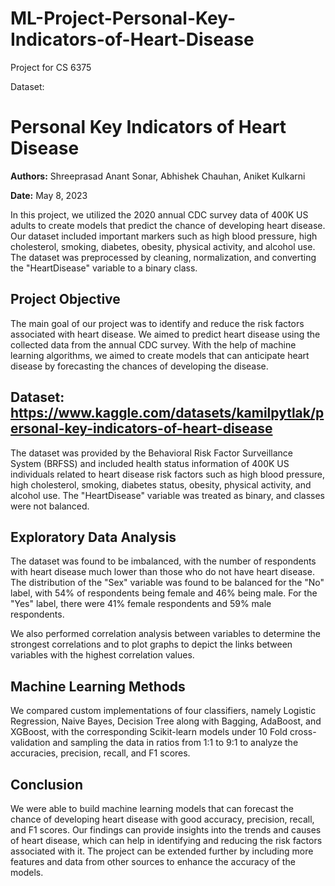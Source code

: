 # ML-Project-Personal-Key-Indicators-of-Heart-Disease
Project for CS 6375 

Dataset:
# Personal Key Indicators of Heart Disease

**Authors:** Shreeprasad Anant Sonar, Abhishek Chauhan, Aniket Kulkarni

**Date:** May 8, 2023

In this project, we utilized the 2020 annual CDC survey data of 400K US adults to create models that predict the chance of developing heart disease. Our dataset included important markers such as high blood pressure, high cholesterol, smoking, diabetes, obesity, physical activity, and alcohol use. The dataset was preprocessed by cleaning, normalization, and converting the "HeartDisease" variable to a binary class.

## Project Objective

The main goal of our project was to identify and reduce the risk factors associated with heart disease. We aimed to predict heart disease using the collected data from the annual CDC survey. With the help of machine learning algorithms, we aimed to create models that can anticipate heart disease by forecasting the chances of developing the disease. 

## Dataset:  https://www.kaggle.com/datasets/kamilpytlak/personal-key-indicators-of-heart-disease

The dataset was provided by the Behavioral Risk Factor Surveillance System (BRFSS) and included health status information of 400K US individuals related to heart disease risk factors such as high blood pressure, high cholesterol, smoking, diabetes status, obesity, physical activity, and alcohol use. The "HeartDisease" variable was treated as binary, and classes were not balanced.

## Exploratory Data Analysis

The dataset was found to be imbalanced, with the number of respondents with heart disease much lower than those who do not have heart disease. The distribution of the "Sex" variable was found to be balanced for the "No" label, with 54% of respondents being female and 46% being male. For the "Yes" label, there were 41% female respondents and 59% male respondents.

We also performed correlation analysis between variables to determine the strongest correlations and to plot graphs to depict the links between variables with the highest correlation values.

## Machine Learning Methods

We compared custom implementations of four classifiers, namely Logistic Regression, Naive Bayes, Decision Tree along with Bagging, AdaBoost, and XGBoost, with the corresponding Scikit-learn models under 10 Fold cross-validation and sampling the data in ratios from 1:1 to 9:1 to analyze the accuracies, precision, recall, and F1 scores.

## Conclusion

We were able to build machine learning models that can forecast the chance of developing heart disease with good accuracy, precision, recall, and F1 scores. Our findings can provide insights into the trends and causes of heart disease, which can help in identifying and reducing the risk factors associated with it. The project can be extended further by including more features and data from other sources to enhance the accuracy of the models.
